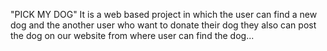  "PICK MY DOG"
It is a web based project in which the user can find a new dog and the another user who want to donate their dog they also can post the dog on our website from where user can find the dog...
